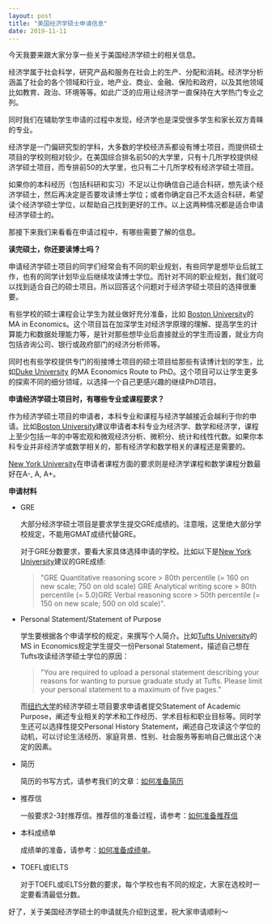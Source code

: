 ```yaml
---
layout: post
title: "美国经济学硕士申请信息"
date: 2019-11-11
---
```


今天我要来跟大家分享一些关于美国经济学硕士的相关信息。

经济学属于社会科学，研究产品和服务在社会上的生产、分配和消耗。经济学分析涵盖了社会的各个领域和行业，地产业、商业、金融、保险和政府，以及其他领域比如教育、政治、环境等等。如此广泛的应用让经济学一直保持在大学热门专业之列。

同时我们在辅助学生申请的过程中发现，经济学也是深受很多学生和家长双方青睐的专业。

经济学是一门偏研究型的学科，大多数的学校经济系都设有博士项目，而提供硕士项目的学校则相对较少。在美国综合排名前50的大学里，只有十几所学校提供经济学硕士项目，而专排前50的大学里，也只有二十几所学校有经济学硕士项目。

如果你的本科经历（包括科研和实习）不足以让你确信自己适合科研，想先读个经济学硕士，然后再决定是否要攻读博士学位；或者你确定自己不太适合科研，希望读个经济学硕士学位，以帮助自己找到更好的工作。以上这两种情况都是适合申请经济学硕士的。

那接下来我们来看看在申请过程中，有哪些需要了解的信息。

**读完硕士，你还要读博士吗？**

申请经济学硕士项目的同学们经常会有不同的职业规划，有些同学是想毕业后就工作，也有的同学计划毕业后继续攻读博士学位。而针对不同的职业规划，我们就可以找到适合自己的硕士项目。所以回答这个问题对于经济学硕士项目的选择很重要。

有些学校的硕士课程会让学生为就业做好充分准备，比如 [Boston University](https://www.bu.edu/econ/masters/ma-in-economics/)的MA in Economics。这个项目旨在加深学生对经济学原理的理解、提高学生的计算能力和数据处理能力等，是针对那些想毕业后直接就业的学生而设置，就业方向包括咨询公司、银行或政府部门的经济分析师等。

同时也有些学校提供专门的衔接博士项目的硕士项目给那些有读博计划的学生，比如[Duke University](https://econ.duke.edu/masters-programs/degree-programs/ma-econ/ma-en-route-phd) 的MA Economics Route to PhD。这个项目可以让学生更多的探索不同的细分领域，以选择一个自己更感兴趣的继续PhD项目。

**申请经济学硕士项目时，有哪些专业或课程要求？**

作为经济学硕士项目的申请者，本科专业和课程与经济学越接近会越利于你的申请。比如[Boston University](https://www.bu.edu/econ/masters/gradadmissions/mastersadmissions/)建议申请者本科专业为经济学、数学和经济学，课程上至少包括一年的中等宏观和微观经济分析、微积分、统计和线性代数。如果你本科专业并非经济学或数学相关的，那有经济学和数学相关的课程还是需要的。

[New York University](https://as.nyu.edu/econ/graduate/ma/faqs.html#3)在申请者课程方面的要求则是经济学课程和数学课程分数最好在A-, A, A+。

**申请材料**

+ GRE  

  大部分经济学硕士项目是要求学生提交GRE成绩的。注意哦，这里绝大部分学校规定，不能用GMAT成绩代替GRE。

  对于GRE分数要求，要看大家具体选择申请的学校。比如以下是[New York University](https://as.nyu.edu/econ/graduate/ma/faqs.html#3)建议的GRE成绩:  
  > "GRE Quantitative reasoning score > 80th percentile (= 160 on new scale; 750 on old scale)
GRE Analytical writing score > 80th percentile (=  5.0)GRE Verbal reasoning score > 50th percentile (= 150 on new scale; 500 on old scale)".

+ Personal Statement/Statement of Purpose  

  学生要根据各个申请学校的规定，来撰写个人简介。比如[Tufts University](https://asegrad.tufts.edu/admissions/requirements-and-policies)的MS in Economics规定学生提交一份Personal Statement，描述自己想在Tufts攻读经济学硕士学位的原因：  
  > "You are required to upload a personal statement describing your reasons for wanting to pursue graduate study at Tufts. Please limit your personal statement to a maximum of five pages."

  而[纽约大学](http://gsas.nyu.edu/admissions/gsas-application-resource-center/statement-of-academic-purpose-and-personal-history-statement.html#other)的经济学硕士项目要求申请者提交Statement of Academic Purpose，阐述专业相关的学术和工作经历、学术目标和职业目标等。同时学生还可以选择性提交Personal History Statement，阐述自己攻读这个学位的动机，可以讨论生活经历、家庭背景、性别、社会服务等影响自己做出这个决定的因素。

+ 简历  

  简历的书写方式，请参考我们的文章：[如何准备简历](http://www.tessay.org/blog/2017/09/12/resume)

+ 推荐信  

  一般要求2-3封推荐信。推荐信的准备过程，请参考：[如何准备推荐信](http://www.tessay.org/blog/2017/09/06/lor)

+ 本科成绩单  

  成绩单的准备，请参考：[如何准备成绩单](http://www.tessay.org/blog/2017/09/24/transcript)。

+ TOEFL或IELTS  

  对于TOEFL或IELTS分数的要求，每个学校也有不同的规定，大家在选校时一定要看清最低分数。

好了，关于美国经济学硕士的申请就先介绍到这里，祝大家申请顺利～
